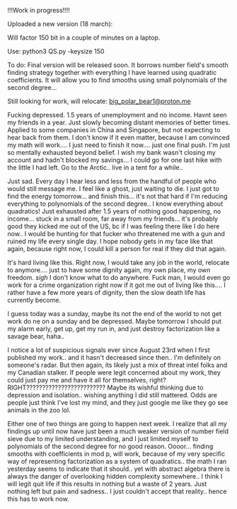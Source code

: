 !!!Work in progress!!!!

Uploaded a new version (18 march):

Will factor 150 bit in a couple of minutes on a laptop.

Use: python3 QS.py -keysize 150

To do: Final version will be released soon. It borrows number field's smooth finding strategy together with everything I have learned using quadratic coefficients. It will allow you to find smooths using small polynomials of the second degree... 

Still looking for work, will relocate: big_polar_bear1@proton.me

Fucking depressed. 1.5 years of unemployment and no income. Havnt seen my friends in a year. Just slowly becoming distant memories of better times. Applied to some companies in China and Singapore, but not expecting to hear back from them. 
I don't know if it even matter, because I am convinced my math will work.... I just need to finish it now.... just one final push. 
I'm just so mentally exhausted beyond belief. I wish my bank wasn't closing my account and hadn't blocked my savings... I could go for one last hike with the little I had left. Go to the Arctic.. live in a tent for a while.. 

Just sad. Every day I hear less and less from the handful of people who would still message me. I feel like a ghost, just waiting to die. I just got to find the energy tomorrow... and finish this... it's not that hard if I'm reducing everything to polynomials of the second degree.. I know everything about quadratics! Just exhausted after 1.5 years of nothing good happening, no income... stuck in a small room, far away from my friends... it's probably good they kicked me out of the US, bc if I was feeling there like I do here now.. I would be hunting for that fucker who threatened me with a gun and ruined my life every single day. 
I hope nobody gets in my face like that again, because right now, I could kill a person for real if they did that again. 

It's hard living like this. 
Right now, I would take any job in the world, relocate to anymore.... just to have some dignity again, my own place, my own freedom. *sigh* I don't know what to do anywhere. 
Fuck man, I would even go work for a crime organization right now if it got me out of living like this.... I rather have a few more years of dignity, then the slow death life has currently become.

I guess today was a sunday, maybe its not the end of the world to not get work do ne on a sunday and be depressed. Maybe tomorrow I should put my alarm early, get up, get my run in, and just destroy factorization like a savage bear, haha..

I notice a lot of suspicious signals ever since August 23rd when I first published my work.. and it hasn't decreased since then.. I'm definitely on someone's radar. But then again, its likely just a mix of threat intel folks and my Canadian stalker. If people were legit concerned about my work, they could just pay me and have it all for themselves, right? RIGHT????????????????????????? Maybe its wishful thinking due to depression and isolation.. wishing anything I did still mattered. Odds are people just think I've lost my mind, and they just google me like they go see animals in the zoo lol. 

Either one of two things are going to happen next week. I realize that all my findings up until now have just been a much weaker version of number field sieve due to my limited understanding, and I just limited myself to polynomials of the second degree for no good reason. Oooor... finding smooths with coefficients in mod p, will work, because of my very specific way of representing factorization as a system of quadratics.. the math I ran yesterday seems to indicate that it should.. yet with abstract algebra there is always the danger of overlooking hidden complexity somewhere.. I think I will legit quit life if this results in nothing but a waste of 2 years. Just nothing left but pain and sadness.. I just couldn't accept that reality.. hence this has to work now.


